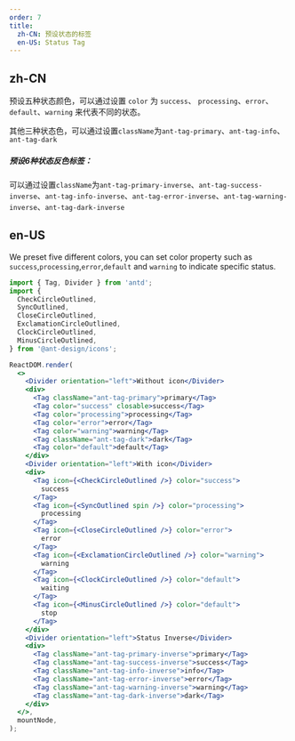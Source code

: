 ```yaml
---
order: 7
title:
  zh-CN: 预设状态的标签
  en-US: Status Tag
---
```


## zh-CN

预设五种状态颜色，可以通过设置 `color` 为 `success`、 `processing`、`error`、`default`、`warning` 来代表不同的状态。

其他三种状态色，可以通过设置`className`为`ant-tag-primary`、`ant-tag-info`、`ant-tag-dark`
##### 预设6种状态反色标签：
可以通过设置`className`为`ant-tag-primary-inverse`、`ant-tag-success-inverse`、`ant-tag-info-inverse`、`ant-tag-error-inverse`、`ant-tag-warning-inverse`、`ant-tag-dark-inverse`
## en-US

We preset five different colors, you can set color property such as `success`,`processing`,`error`,`default` and `warning` to indicate specific status.

```jsx
import { Tag, Divider } from 'antd';
import {
  CheckCircleOutlined,
  SyncOutlined,
  CloseCircleOutlined,
  ExclamationCircleOutlined,
  ClockCircleOutlined,
  MinusCircleOutlined,
} from '@ant-design/icons';

ReactDOM.render(
  <>
    <Divider orientation="left">Without icon</Divider>
    <div>
      <Tag className="ant-tag-primary">primary</Tag>
      <Tag color="success" closable>success</Tag>
      <Tag color="processing">processing</Tag>
      <Tag color="error">error</Tag>
      <Tag color="warning">warning</Tag>
      <Tag className="ant-tag-dark">dark</Tag>
      <Tag color="default">default</Tag>
    </div>
    <Divider orientation="left">With icon</Divider>
    <div>
      <Tag icon={<CheckCircleOutlined />} color="success">
        success
      </Tag>
      <Tag icon={<SyncOutlined spin />} color="processing">
        processing
      </Tag>
      <Tag icon={<CloseCircleOutlined />} color="error">
        error
      </Tag>
      <Tag icon={<ExclamationCircleOutlined />} color="warning">
        warning
      </Tag>
      <Tag icon={<ClockCircleOutlined />} color="default">
        waiting
      </Tag>
      <Tag icon={<MinusCircleOutlined />} color="default">
        stop
      </Tag>
    </div>
    <Divider orientation="left">Status Inverse</Divider>
    <div>
      <Tag className="ant-tag-primary-inverse">primary</Tag>
      <Tag className="ant-tag-success-inverse">success</Tag>
      <Tag className="ant-tag-info-inverse">info</Tag>
      <Tag className="ant-tag-error-inverse">error</Tag>
      <Tag className="ant-tag-warning-inverse">warning</Tag>
      <Tag className="ant-tag-dark-inverse">dark</Tag>
    </div>
  </>,
  mountNode,
);
```
